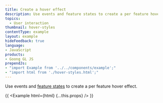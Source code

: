 ```yaml
---
title: Create a hover effect
description: Use events and feature states to create a per feature hover effect.
topics:
  - User interaction
thumbnail: hover-styles
contentType: example
layout: example
hideFeedback: true
language:
- JavaScript
products:
- Goong GL JS
prependJs:
- "import Example from '../../components/example';"
- "import html from './hover-styles.html';"
---
```


Use events and [feature states](/goong-js-docs/api/#map#setfeaturestate) to create a per feature hover effect.

{{ <Example html={html} {...this.props} /> }}
